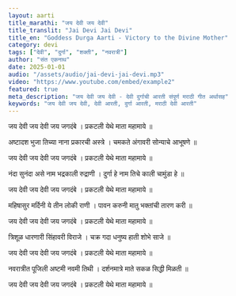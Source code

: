 ```yaml
---
layout: aarti
title_marathi: "जय देवी जय देवी"
title_translit: "Jai Devi Jai Devi"
title_en: "Goddess Durga Aarti - Victory to the Divine Mother"
category: devi
tags: ["देवी", "दुर्गा", "शक्ती", "नवरात्री"]
author: "संत एकनाथ"
date: 2025-01-01
audio: "/assets/audio/jai-devi-jai-devi.mp3"
video: "https://www.youtube.com/embed/example2"
featured: true
meta_description: "जय देवी जय देवी - देवी दुर्गाची आरती संपूर्ण मराठी गीत अर्थासह"
keywords: "जय देवी जय देवी, देवी आरती, दुर्गा आरती, मराठी देवी आरती"
---
```


जय देवी जय देवी जय जगदंबे ।
प्रकटली येथे माता महामाये ॥

अष्टादश भुजा तिच्या
नाना प्रकारची अस्त्रे ।
चमकते अंगावरी
सोन्याचे आभूषणे ॥

जय देवी जय देवी जय जगदंबे ।
प्रकटली येथे माता महामाये ॥

नंदा सुनंदा असे नाम
भद्रकाली रुद्राणी ।
दुर्गा हे नाम तिचे
काली चामुंडा हे ॥

जय देवी जय देवी जय जगदंबे ।
प्रकटली येथे माता महामाये ॥

महिषासुर मर्दिनी
ये तीन लोकी राणी ।
पावन करुनी मातु
भक्तांची तारण करी ॥

जय देवी जय देवी जय जगदंबे ।
प्रकटली येथे माता महामाये ॥

त्रिशूळ धारणारी
सिंहावरी विराजे ।
चक्र गदा धनुष्य
हाती शोभे साजे ॥

जय देवी जय देवी जय जगदंबे ।
प्रकटली येथे माता महामाये ॥

नवरात्रीत पूजिली
अष्टमी नवमी तिथी ।
दर्शनमात्रे माते
सकळ सिद्धी मिळती ॥

जय देवी जय देवी जय जगदंबे ।
प्रकटली येथे माता महामाये ॥
